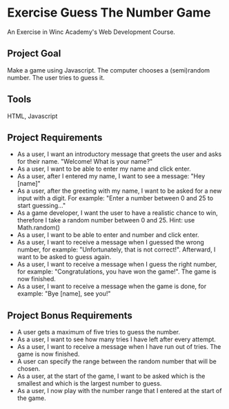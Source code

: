 # Exercise Guess The Number Game
An Exercise in Winc Academy's Web Development Course.

## Project Goal
Make a game using Javascript. The computer chooses a (semi)random number. The user tries to guess it.

## Tools
HTML, Javascript

## Project Requirements
* As a user, I want an introductory message that greets the user and asks for their name. "Welcome! What is your name?"
* As a user, I want to be able to enter my name and click enter.
* As a user, after I entered my name, I want to see a message: "Hey [name]"
* As a user, after the greeting with my name, I want to be asked for a new input with a digit. For example: "Enter a number between 0 and 25 to start guessing..."
* As a game developer, I want the user to have a realistic chance to win, therefore I take a random number between 0 and 25. Hint: use Math.random()
* As a user, I want to be able to enter and number and click enter.
* As a user, I want to receive a message when I guessed the wrong number, for example: "Unfortunately, that is not correct!". Afterward, I want to be asked to guess again.
* As a user, I want to receive a message when I guess the right number, for example: "Congratulations, you have won the game!". The game is now finished.
* As a user, I want to receive a message when the game is done, for example: "Bye [name], see you!"

## Project Bonus Requirements
* A user gets a maximum of five tries to guess the number.
* As a user, I want to see how many tries I have left after every attempt.
* As a user, I want to receive a message when I have run out of tries. The game is now finished.
* A user can specify the range between the random number that will be chosen.
* As a user, at the start of the game, I want to be asked which is the smallest and which is the largest number to guess.
* As a user, I now play with the number range that I entered at the start of the game.
